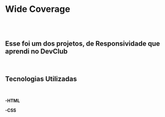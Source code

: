 <h1>Wide Coverage</h1>
<br>
<br>

<h2>Esse foi um dos projetos, de Responsividade que aprendi no DevClub</h2>
<br>

<h2>Tecnologias Utilizadas</h2>
<br>

<p><b>-HTML</b><p/>
<p><b>-CSS</b></p>
